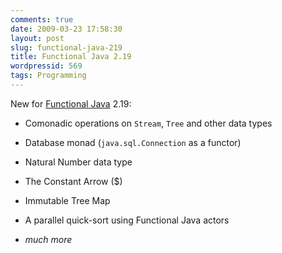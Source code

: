```yaml
---
comments: true
date: 2009-03-23 17:58:30
layout: post
slug: functional-java-219
title: Functional Java 2.19
wordpressid: 569
tags: Programming
---
```


New for [Functional Java](http://functionaljava.org/) 2.19:




  * Comonadic operations on `Stream`, `Tree` and other data types


  * Database monad (`java.sql.Connection` as a functor)


  * Natural Number data type


  * The Constant Arrow ($)


  * Immutable Tree Map


  * A parallel quick-sort using Functional Java actors


  * _much more_


